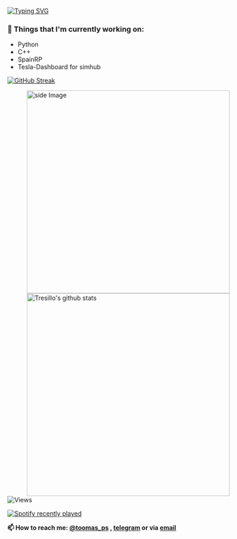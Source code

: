 [![Typing SVG](https://readme-typing-svg.herokuapp.com?font=Fira+Code&pause=1000&width=435&lines=This+is+my+profile;For+questions%2C+go+down;More+info%2C+https%3A%2F%2Ftomasps.tk)](https://git.io/typing-svg)

### 💼  Things that I'm currently working on: 
  * Python
  * C++
  * SpainRP
  * Tesla-Dashboard for simhub


[![GitHub Streak](https://github-readme-streak-stats.herokuapp.com?user=Tresillo2017&theme=gruvbox&date_format=M%20j%5B%2C%20Y%5D)](https://git.io/streak-stats)

<img src="https://github.com/JoykishanSharma/JoykishanSharma/blob/master/life_balance.gif" alt="side Image" align="right" width="460" height="auto" />

<p>
 <a href="https://gitstats.me/Tresillo2017">
  <img width="460" height="auto" align="right" alt="Tresillo's github stats" 
         src="https://github-readme-stats.vercel.app/api?username=tresillo2017&show_icons=true&theme=algolia&count_private=true&include_all_commits=true" />
<a>

 ![Views](https://komarev.com/ghpvc/?username=tresillo2017)
 
[![Spotify recently played](https://spotify-recently-played-readme.vercel.app/api?user=penalos)](https://open.spotify.com/user/penalos)

 
__📫 How to reach me: [@toomas_ps](https://twitter.com/toomas_ps) , [telegram](https://t.me/TresilloCrack) or via [email](mailto:tomas_ps@onmail.com)__
